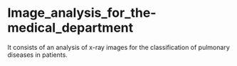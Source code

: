 # Image_analysis_for_the-medical_department
It consists of an analysis of x-ray images for the classification of pulmonary diseases in patients.
